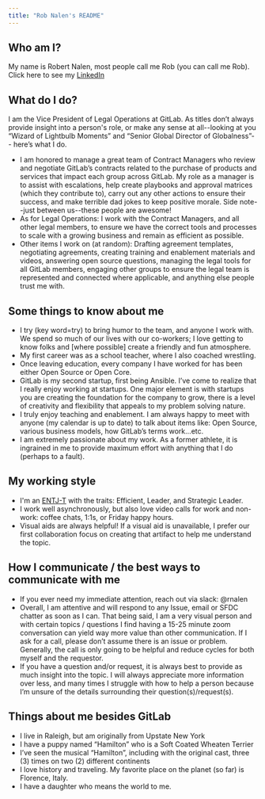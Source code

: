 ```yaml
---
title: "Rob Nalen's README"
---
```


## Who am I?

My name is Robert Nalen, most people call me Rob (you can call me Rob). Click here to see my [LinkedIn](https://www.linkedin.com/in/rob-nalen-6383a917/)

## What do I do?

I am the Vice President of Legal Operations at GitLab. As titles don’t always provide insight into a person's role, or make any sense at all--looking at you “Wizard of Lightbulb Moments” and “Senior Global Director of Globalness”-- here’s what I do.

- I am honored to manage a great team of Contract Managers who review and negotiate GitLab’s contracts related to the purchase of products and services that impact each group across GitLab. My role as a manager is to assist with escalations, help create playbooks and approval matrices (which they contribute to), carry out any other actions to ensure their success, and make terrible dad jokes to keep positive morale. Side note--just between us--these people are awesome!
- As for Legal Operations: I work with the Contract Managers, and all other legal members, to ensure we have the correct tools and processes to scale with a growing business and remain as efficient as possible.
- Other items I work on (at random): Drafting agreement templates, negotiating agreements, creating training and enablement materials and videos, answering open source questions, managing the legal tools for all GitLab members, engaging other groups to ensure the legal team is represented and connected where applicable, and anything else people trust me with.

## Some things to know about me

- I try (key word=try) to bring humor to the team, and anyone I work with. We spend so much of our lives with our co-workers; I love getting to know folks and [where possible] create a friendly and fun atmosphere.
- My first career was as a school teacher, where I also coached wrestling.
- Once leaving education, every company I have worked for has been either Open Source or Open Core.
- GitLab is my second startup, first being Ansible. I’ve come to realize that I really enjoy working at startups. One major element is with startups you are creating the foundation for the company to grow, there is a level of creativity and flexibility that appeals to my problem solving nature.
- I truly enjoy teaching and enablement. I am always happy to meet with anyone (my calendar is up to date) to talk about items like: Open Source, various business models, how GitLab’s terms work...etc.
- I am extremely passionate about my work. As a former athlete, it is ingrained in me to provide maximum effort with anything that I do (perhaps to a fault).

## My working style

- I'm an [ENTJ-T](https://www.16personalities.com/entj-personality) with the traits: Efficient, Leader, and Strategic Leader.
- I work well asynchronously, but also love video calls for work and non-work: coffee chats, 1:1s, or Friday happy hours.
- Visual aids are always helpful! If a visual aid is unavailable, I prefer our first collaboration focus on creating that artifact to help me understand the topic.

## How I communicate / the best ways to communicate with me

- If you ever need my immediate attention, reach out via slack: @rnalen
- Overall, I am attentive and will respond to any Issue, email or SFDC chatter as soon as I can. That being said, I am a very visual person and with certain topics / questions I find having a 15-25 minute zoom conversation can yield way more value than other communication. If I ask for a call, please don’t assume there is an issue or problem. Generally, the call is only going to be helpful and reduce cycles for both myself and the requestor.
- If you have a question and/or request, it is always best to provide as much insight into the topic. I will always appreciate more information over less, and many times I struggle with how to help a person because I’m unsure of the details surrounding their question(s)/request(s).

## Things about me besides GitLab

- I live in Raleigh, but am originally from Upstate New York
- I have a puppy named “Hamilton” who is a Soft Coated Wheaten Terrier
- I’ve seen the musical “Hamilton”, including with the original cast, three (3) times on two (2) different continents
- I love history and traveling. My favorite place on the planet (so far) is Florence, Italy.
- I have a daughter who means the world to me.
